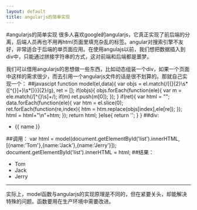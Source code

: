 ```yaml
---
layout: default
title: angularjs的简单实现
---
```

#angularjs的简单实现
很多人喜欢google的angularjs，它真正实现了前后端的分离，后端人员再也不用再html页面里填充杂乱的标签。angular对搜索引擎不友好，非常适合于后端的单页面应用。在使用angulajs以前，我们想把数据插入到div中，只能通过拼接字符串的方式，这对前端和后端都是噩梦。

我们可以借用angularjs的思想做一些东西，比如动态组装一个div，如果一个页面中这样的需求很少，而去引用一个angularjs文件的话是很不划算的。那就自己实现一个：
##javascipt
	function model(el,data){
	    var objs = el.match(/[{]{2}\s*([^{}]+)\s*[}}]{2}/g),
	        ret = [];
	    if(objs){
	        objs.forEach(function(ele){
	            var m = ele.match(/[^{}\s]+/);
	            if(m) ret.push(m[0]);
	        });
	    }
	    if(ret){
	        var html = "";
	        data.forEach(function(ele){
	            var htm = el.slice(0);
	            ret.forEach(function(re,index){
	                htm = htm.replace(objs[index],ele[re]);
	            });
	            html = html+"\n"+htm;
	        });
	        return html;
	    }else{
	        return '';
	    }
	}
##div:
	<ul id="list">
	    <li>
	        {{ name }}
	    </li>
	</ul>
##调用：
	var html = model(document.getElementById('list').innerHTML,[{name:'Tom'},{name:'Jack'},{name:'Jerry'}]);
	document.getElementById('list').innerHTML = html;
##结果：
	<ul id="list">
	    <li>
	        Tom
	    </li>
	    <li>
	        Jack
	    </li>
	    <li>
	        Jerry
	    </li>
	</ul>
***
实际上，model函数与angularjs的实现原理是不同的，但在紧要关头，却能解决特殊的问题。函数要用在生产环境中需要改进。